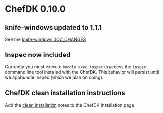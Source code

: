 # ChefDK 0.10.0

## knife-windows updated to 1.1.1
See the [knife-windows DOC_CHANGES](https://github.com/chef/knife-windows/blob/master/DOC_CHANGES.md)

## Inspec now included

Currently you must execute `bundle exec inspec` to access the `inspec` command line tool installed with the ChefDK.  This behavior will persist until we appbundle Inspec (which we plan on doing).

## ChefDK clean installation instructions

Add the [clean installation](https://github.com/chef/chef-dk#pre-release-candidates) notes to the ChefDK Installation page
